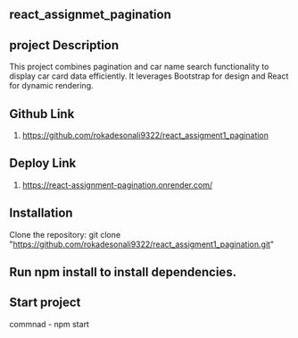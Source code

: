 ## react_assignmet_pagination 

## project Description
This project combines pagination and car name search functionality to display car card data efficiently.
It leverages Bootstrap for design and React for dynamic rendering.

## Github Link
1. https://github.com/rokadesonali9322/react_assigment1_pagination

## Deploy Link
1. https://react-assignment-pagination.onrender.com/

## Installation
Clone the repository: 
git clone "https://github.com/rokadesonali9322/react_assigment1_pagination.git" 

  ## Run npm install to install dependencies.
  
## Start project
commnad - npm start
